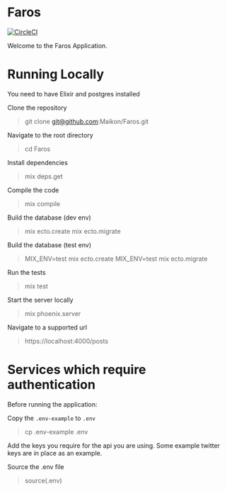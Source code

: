 # Faros

[![CircleCI](https://circleci.com/gh/Maikon/Faros.svg?style=svg&circle-token=d426a2c064bb29bd83ff0ddfe106308e7c77d743)](https://circleci.com/gh/Maikon/Faros)

Welcome to the Faros Application.

# Running Locally

You need to have Elixir and postgres installed

Clone the repository
> git clone git@github.com:Maikon/Faros.git

Navigate to the root directory
> cd Faros

Install dependencies
> mix deps.get

Compile the code
> mix compile

Build the database (dev env)
> mix ecto.create
> mix ecto.migrate

Build the database (test env)
> MIX_ENV=test mix ecto.create
> MIX_ENV=test mix ecto.migrate

Run the tests
> mix test

Start the server locally
> mix phoenix.server

Navigate to a supported url
> https://localhost:4000/posts

# Services which require authentication

Before running the application:

Copy the `.env-example` to `.env`
> cp .env-example .env

Add the keys you require for the api you are using. Some example twitter keys are in place as an example.

Source the .env file
> source(.env)
